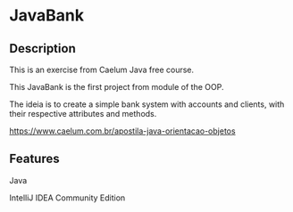 # JavaBank

## Description

This is an exercise from Caelum Java free course.

This JavaBank is the first project from module of the OOP.

The ideia is to create a simple bank system with accounts and clients, with their respective attributes and methods.

https://www.caelum.com.br/apostila-java-orientacao-objetos

## Features

Java

IntelliJ IDEA Community Edition

